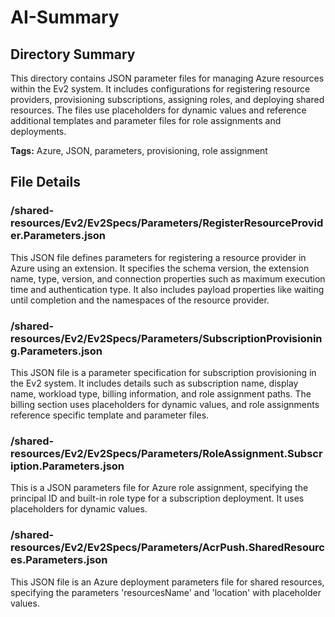 # AI-Summary
## Directory Summary
This directory contains JSON parameter files for managing Azure resources within the Ev2 system. It includes configurations for registering resource providers, provisioning subscriptions, assigning roles, and deploying shared resources. The files use placeholders for dynamic values and reference additional templates and parameter files for role assignments and deployments.

**Tags:** Azure, JSON, parameters, provisioning, role assignment

## File Details
    
### /shared-resources/Ev2/Ev2Specs/Parameters/RegisterResourceProvider.Parameters.json
This JSON file defines parameters for registering a resource provider in Azure using an extension. It specifies the schema version, the extension name, type, version, and connection properties such as maximum execution time and authentication type. It also includes payload properties like waiting until completion and the namespaces of the resource provider.

### /shared-resources/Ev2/Ev2Specs/Parameters/SubscriptionProvisioning.Parameters.json
This JSON file is a parameter specification for subscription provisioning in the Ev2 system. It includes details such as subscription name, display name, workload type, billing information, and role assignment paths. The billing section uses placeholders for dynamic values, and role assignments reference specific template and parameter files.

### /shared-resources/Ev2/Ev2Specs/Parameters/RoleAssignment.Subscription.Parameters.json
This is a JSON parameters file for Azure role assignment, specifying the principal ID and built-in role type for a subscription deployment. It uses placeholders for dynamic values.

### /shared-resources/Ev2/Ev2Specs/Parameters/AcrPush.SharedResources.Parameters.json
This JSON file is an Azure deployment parameters file for shared resources, specifying the parameters 'resourcesName' and 'location' with placeholder values.
